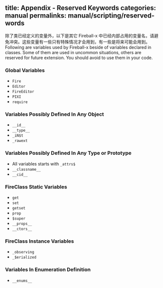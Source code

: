 title: Appendix - Reserved Keywords
categories: manual
permalinks: manual/scripting/reserved-words
---

除了类已经定义的变量外，以下是其它 Fireball-x 中已经内部占用的变量名，请避免冲突。这些变量有一些只有特殊情况才会用到，有一些是将来可能会用到。
Following are variables used by Fireball-x beside of variables declared in classes. Some of them are used in uncommon situations, others are reserved for future extension. You should avoid to use them in your code.

### Global Variables

- `Fire`
- `Editor`
- `FireEditor`
- `PIXI`
- `require`

### Variables Possibly Defined In Any Object

- `__id__`
- `__type__`
- `_iN$t`
- `_rawext`

### Variables Possibly Defined In Any Type or Prototype

- All variables starts with `_attrs$`
- `__classname__`
- `__cid__`

### FireClass Static Variables

- `get`
- `set`
- `getset`
- `prop`
- `$super`
- `__props__`
- `__ctors__`

### FireClass Instance Variables

- `_observing`
- `_$erialized`

### Variables In Enumeration Definition

- `__enums__`
